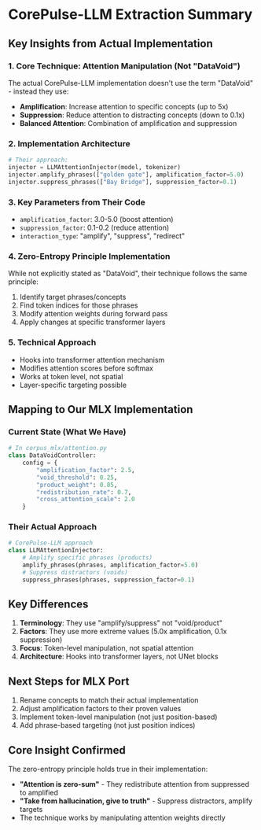 # CorePulse-LLM Extraction Summary

## Key Insights from Actual Implementation

### 1. Core Technique: Attention Manipulation (Not "DataVoid")
The actual CorePulse-LLM implementation doesn't use the term "DataVoid" - instead they use:
- **Amplification**: Increase attention to specific concepts (up to 5x)
- **Suppression**: Reduce attention to distracting concepts (down to 0.1x)
- **Balanced Attention**: Combination of amplification and suppression

### 2. Implementation Architecture

```python
# Their approach:
injector = LLMAttentionInjector(model, tokenizer)
injector.amplify_phrases(["golden gate"], amplification_factor=5.0)
injector.suppress_phrases(["Bay Bridge"], suppression_factor=0.1)
```

### 3. Key Parameters from Their Code
- `amplification_factor`: 3.0-5.0 (boost attention)
- `suppression_factor`: 0.1-0.2 (reduce attention)
- `interaction_type`: "amplify", "suppress", "redirect"

### 4. Zero-Entropy Principle Implementation
While not explicitly stated as "DataVoid", their technique follows the same principle:
1. Identify target phrases/concepts
2. Find token indices for those phrases
3. Modify attention weights during forward pass
4. Apply changes at specific transformer layers

### 5. Technical Approach
- Hooks into transformer attention mechanism
- Modifies attention scores before softmax
- Works at token level, not spatial
- Layer-specific targeting possible

## Mapping to Our MLX Implementation

### Current State (What We Have)
```python
# In corpus_mlx/attention.py
class DataVoidController:
    config = {
        "amplification_factor": 2.5,
        "void_threshold": 0.25,
        "product_weight": 0.85,
        "redistribution_rate": 0.7,
        "cross_attention_scale": 2.0
    }
```

### Their Actual Approach
```python
# CorePulse-LLM approach
class LLMAttentionInjector:
    # Amplify specific phrases (products)
    amplify_phrases(phrases, amplification_factor=5.0)
    # Suppress distractors (voids)
    suppress_phrases(phrases, suppression_factor=0.1)
```

## Key Differences

1. **Terminology**: They use "amplify/suppress" not "void/product"
2. **Factors**: They use more extreme values (5.0x amplification, 0.1x suppression)
3. **Focus**: Token-level manipulation, not spatial attention
4. **Architecture**: Hooks into transformer layers, not UNet blocks

## Next Steps for MLX Port

1. Rename concepts to match their actual implementation
2. Adjust amplification factors to their proven values
3. Implement token-level manipulation (not just position-based)
4. Add phrase-based targeting (not just position indices)

## Core Insight Confirmed

The zero-entropy principle holds true in their implementation:
- **"Attention is zero-sum"** - They redistribute attention from suppressed to amplified
- **"Take from hallucination, give to truth"** - Suppress distractors, amplify targets
- The technique works by manipulating attention weights directly